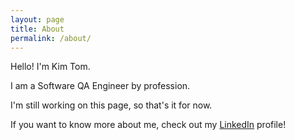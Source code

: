 ```yaml
---
layout: page
title: About
permalink: /about/
---
```


<p>Hello! I'm Kim Tom.</p>

<p>I am a Software QA Engineer by profession.</p>

<p>I'm still working on this page, so that's it for now.</p>

<p>If you want to know more about me, check out my <a href="https://linkedin.com/in/{{site.linkedin}}" target="_blank">LinkedIn</a> profile!</p>
